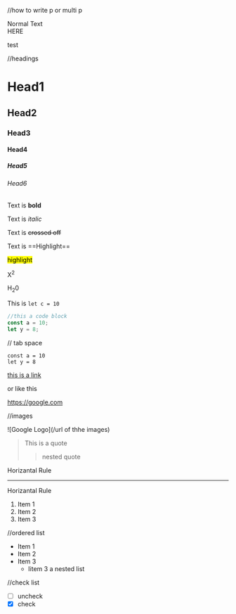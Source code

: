 //how to write p or multi p

Normal Text  
HERE

test

//headings

# Head1

## Head2

### Head3

#### Head4

##### Head5

###### Head6

Text is **bold**

Text is _italic_

Text is ~~crossed off~~

Text is ==Highlight==

<mark>highlight<mark>

X<sup>2</sup>

H<sub>2</sub>0

This is `let c = 10`

```js // to support language
//this a code block
const a = 10;
let y = 8;
```

// tab space

    const a = 10
    let y = 8

[this is a link](https://google.com)

or like this

<https://google.com>

//images

![Google Logo](/url of thhe images)

> This is a quote
>
> > nested quote

Horizantal Rule

---

Horizantal Rule

1. Item 1
2. Item 2
3. Item 3

//ordered list

- Item 1
- Item 2
- Item 3
  - Iitem 3 a nested list

//check list

- [ ] uncheck
- [x] check

